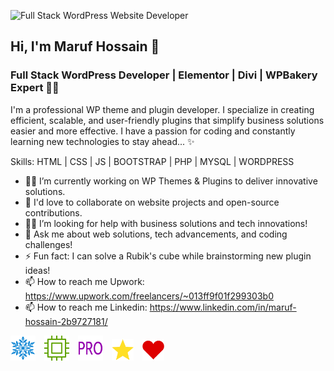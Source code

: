 ![Full Stack WordPress Website Developer](https://media.licdn.com/dms/image/D5616AQHQXFr4LUzRPA/profile-displaybackgroundimage-shrink_350_1400/0/1720117002879?e=1727308800&v=beta&t=OfQSoMMsMrwgEf6MumKBOcQUuGLGiXXVlQVjC04yIuA)

## Hi, I'm Maruf Hossain 👋
### Full Stack WordPress Developer | Elementor | Divi | WPBakery Expert 👨‍💻

I'm a professional WP theme and plugin developer. I specialize in creating efficient, scalable, and user-friendly plugins that simplify business solutions easier and more effective. I have a passion for coding and constantly learning new technologies to stay ahead... ✨ 

Skills: HTML | CSS | JS | BOOTSTRAP | PHP | MYSQL | WORDPRESS

- 👨‍💻 I’m currently working on WP Themes & Plugins to deliver innovative solutions. 
- 🤝 I'd love to collaborate on website projects and open-source contributions. 
- 💁‍♂️ I’m looking for help with business solutions and tech innovations! 
- 💬 Ask me about  web solutions, tech advancements, and coding challenges! 
- ⚡ Fun fact:  I can solve a Rubik's cube while brainstorming new plugin ideas! 
- 📫 How to reach me Upwork: https://www.upwork.com/freelancers/~013ff9f01f299303b0 
- 📫 How to reach me Linkedin: https://www.linkedin.com/in/maruf-hossain-2b9727181/

<a href='https://archiveprogram.github.com/'><img src='https://raw.githubusercontent.com/acervenky/animated-github-badges/master/assets/acbadge.gif' width='40' height='40'></a> <a href='https://docs.github.com/en/developers'><img src='https://raw.githubusercontent.com/acervenky/animated-github-badges/master/assets/devbadge.gif' width='40' height='40'></a> <a href='https://github.com/pricing'><img src='https://raw.githubusercontent.com/acervenky/animated-github-badges/master/assets/pro.gif' width='40' height='40'></a> <a href='https://stars.github.com/'><img src='https://raw.githubusercontent.com/acervenky/animated-github-badges/master/assets/starbadge.gif' width='35' height='35'></a> <a href='https://docs.github.com/en/github/supporting-the-open-source-community-with-github-sponsors'><img src='https://raw.githubusercontent.com/acervenky/animated-github-badges/master/assets/sponsorbadge.gif' width='35' height='35'></a> 
